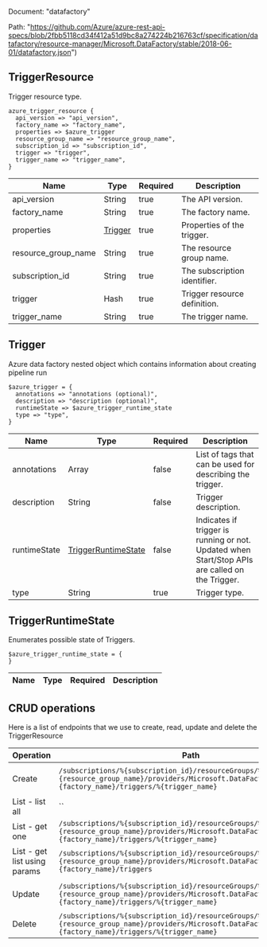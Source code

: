Document: "datafactory"


Path: "https://github.com/Azure/azure-rest-api-specs/blob/2fbb5118cd34f412a51d9bc8a274224b216763cf/specification/datafactory/resource-manager/Microsoft.DataFactory/stable/2018-06-01/datafactory.json")

## TriggerResource

Trigger resource type.

```puppet
azure_trigger_resource {
  api_version => "api_version",
  factory_name => "factory_name",
  properties => $azure_trigger
  resource_group_name => "resource_group_name",
  subscription_id => "subscription_id",
  trigger => "trigger",
  trigger_name => "trigger_name",
}
```

| Name        | Type           | Required       | Description       |
| ------------- | ------------- | ------------- | ------------- |
|api_version | String | true | The API version. |
|factory_name | String | true | The factory name. |
|properties | [Trigger](#trigger) | true | Properties of the trigger. |
|resource_group_name | String | true | The resource group name. |
|subscription_id | String | true | The subscription identifier. |
|trigger | Hash | true | Trigger resource definition. |
|trigger_name | String | true | The trigger name. |
        
## Trigger

Azure data factory nested object which contains information about creating pipeline run

```puppet
$azure_trigger = {
  annotations => "annotations (optional)",
  description => "description (optional)",
  runtimeState => $azure_trigger_runtime_state
  type => "type",
}
```

| Name        | Type           | Required       | Description       |
| ------------- | ------------- | ------------- | ------------- |
|annotations | Array | false | List of tags that can be used for describing the trigger. |
|description | String | false | Trigger description. |
|runtimeState | [TriggerRuntimeState](#triggerruntimestate) | false | Indicates if trigger is running or not. Updated when Start/Stop APIs are called on the Trigger. |
|type | String | true | Trigger type. |
        
## TriggerRuntimeState

Enumerates possible state of Triggers.

```puppet
$azure_trigger_runtime_state = {
}
```

| Name        | Type           | Required       | Description       |
| ------------- | ------------- | ------------- | ------------- |



## CRUD operations

Here is a list of endpoints that we use to create, read, update and delete the TriggerResource

| Operation | Path | Verb | Description | OperationID |
| ------------- | ------------- | ------------- | ------------- | ------------- |
|Create|`/subscriptions/%{subscription_id}/resourceGroups/%{resource_group_name}/providers/Microsoft.DataFactory/factories/%{factory_name}/triggers/%{trigger_name}`|Put|Creates or updates a trigger.|Triggers_CreateOrUpdate|
|List - list all|``||||
|List - get one|`/subscriptions/%{subscription_id}/resourceGroups/%{resource_group_name}/providers/Microsoft.DataFactory/factories/%{factory_name}/triggers/%{trigger_name}`|Get|Gets a trigger.|Triggers_Get|
|List - get list using params|`/subscriptions/%{subscription_id}/resourceGroups/%{resource_group_name}/providers/Microsoft.DataFactory/factories/%{factory_name}/triggers`|Get|Lists triggers.|Triggers_ListByFactory|
|Update|`/subscriptions/%{subscription_id}/resourceGroups/%{resource_group_name}/providers/Microsoft.DataFactory/factories/%{factory_name}/triggers/%{trigger_name}`|Put|Creates or updates a trigger.|Triggers_CreateOrUpdate|
|Delete|`/subscriptions/%{subscription_id}/resourceGroups/%{resource_group_name}/providers/Microsoft.DataFactory/factories/%{factory_name}/triggers/%{trigger_name}`|Delete|Deletes a trigger.|Triggers_Delete|
